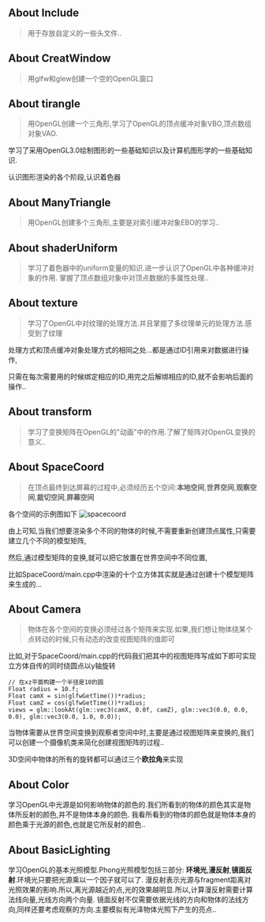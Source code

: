 
## About Include
> 用于存放自定义的一些头文件..

## About CreatWindow
> 用glfw和glew创建一个空的OpenGL窗口


## About tirangle
> 用OpenGL创建一个三角形,学习了OpenGL的顶点缓冲对象VBO,顶点数组对象VAO.

  学习了采用OpenGL3.0绘制图形的一些基础知识以及计算机图形学的一些基础知识.

  认识图形渲染的各个阶段,认识着色器


## About ManyTriangle
> 用OpenGL创建多个三角形,主要是对索引缓冲对象EBO的学习..

## About shaderUniform
> 学习了着色器中的uniform变量的知识.进一步认识了OpenGL中各种缓冲对象的作用.
  掌握了顶点数组对象中对顶点数据的多属性处理..


## About texture
> 学习了OpenGL中对纹理的处理方法.并且掌握了多纹理单元的处理方法.感受到了纹理

  处理方式和顶点缓冲对象处理方式的相同之处...都是通过ID引用来对数据进行操作,

  只需在每次需要用的时候绑定相应的ID,用完之后解绑相应的ID,就不会影响后面的操作..


## About transform
> 学习了变换矩阵在OpenGL的"动画"中的作用.了解了矩阵对OpenGL变换的意义..


## About SpaceCoord
> 在顶点最终到达屏幕的过程中,必须经历五个空间:**本地空间**,**世界空间**,**观察空间**,**裁切空间**,**屏幕空间**

  各个空间的示例图如下
  ![spacecoord](https://img3.doubanio.com/view/photo/photo/public/p2368187954.jpg)

  由上可知,当我们想要渲染多个不同的物体的时候,不需要重新创建顶点属性,只需要建立几个不同的模型矩阵,

  然后,通过模型矩阵的变换,就可以把它放置在世界空间中不同位置,

  比如SpaceCoord/main.cpp中渲染的十个立方体其实就是通过创建十个模型矩阵来生成的...


## About Camera
> 物体在各个空间的变换必须经过各个矩阵来实现.如果,我们想让物体绕某个点转动的时候,只有动态的改变视图矩阵的值即可

  比如,对于SpaceCoord/main.cpp的代码我们把其中的视图矩阵写成如下即可实现立方体自传的同时绕圆点以y轴旋转
  ```
  // 在xz平面构建一个半径是10的圆
  Float radius = 10.f;
  Float camX = sin(glfwGetTime())*radius;
  Float camZ = cos(glfwGetTime())*radius;
  views = glm::lookAt(glm::vec3(camX, 0.0f, camZ), glm::vec3(0.0, 0.0, 0.0), glm::vec3(0.0, 1.0, 0.0));
  ```

  当物体需要从世界空间变换到观察者空间中时,主要是通过视图矩阵来变换的,我们可以创建一个摄像机类来简化创建视图矩阵的过程..

  3D空间中物体的所有的旋转都可以通过三个**欧拉角**来实现


## About Color
  学习OpenGL中光源是如何影响物体的颜色的.我们所看到的物体的颜色其实是物体所反射的颜色,并不是物体本身的颜色.
  我看所看到的物体的颜色就是物体本身的颜色乘于光源的颜色,也就是它所反射的颜色..


## About BasicLighting
  学习OpenGL的基本光照模型.Phong光照模型包括三部分: **环境光**,**漫反射**,**镜面反射**.环境光只要把光源乘以一个因子就可以了.
  漫反射表示光源与fragment距离对光照效果的影响.所以,离光源越近的点,光的效果越明显.所以,计算漫反射需要计算法线向量,光线方向两个向量.
  镜面反射不仅需要依据光线的方向和物体的法线方向,同样还要考虑观察的方向.主要模拟有光泽物体光照下产生的亮点..
